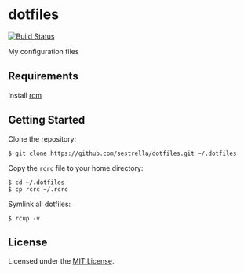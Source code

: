 # dotfiles

[![Build Status][travis-badge]][travis]

My configuration files

## Requirements

Install [rcm][rcm]

## Getting Started

Clone the repository:

```
$ git clone https://github.com/sestrella/dotfiles.git ~/.dotfiles
```

Copy the `rcrc` file to your home directory:

```
$ cd ~/.dotfiles
$ cp rcrc ~/.rcrc
```

Symlink all dotfiles:

```
$ rcup -v
```

## License

Licensed under the [MIT License](LICENSE).

[rcm]: https://github.com/thoughtbot/rcm
[travis-badge]: https://travis-ci.org/sestrella/dotfiles.svg?branch=master
[travis]: https://travis-ci.org/sestrella/dotfiles

